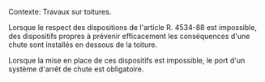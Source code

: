 Contexte: Travaux sur toitures.

Lorsque le respect des dispositions de l'article R. 4534-88 est impossible, des dispositifs propres à prévenir efficacement les conséquences d'une chute sont installés en dessous de la toiture.

Lorsque la mise en place de ces dispositifs est impossible, le port d'un système d'arrêt de chute est obligatoire.